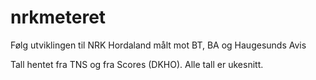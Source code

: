 # nrkmeteret
Følg utviklingen til NRK Hordaland målt mot BT, BA og Haugesunds Avis

Tall hentet fra TNS og fra Scores (DKHO).
Alle tall er ukesnitt.
